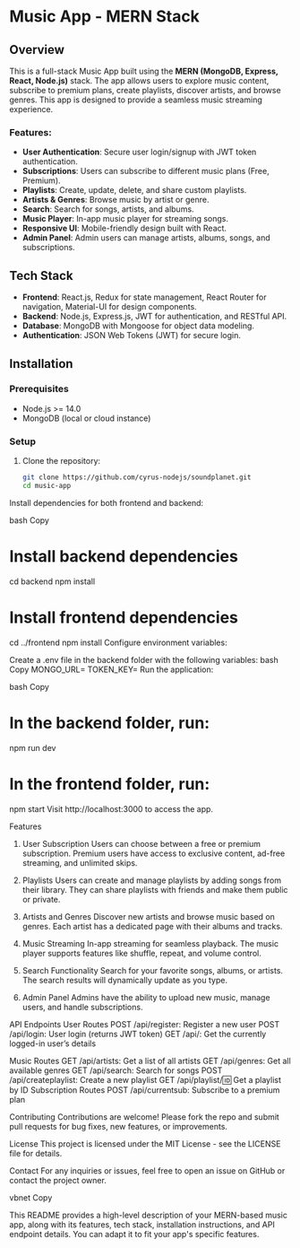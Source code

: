 # Music App - MERN Stack

## Overview
This is a full-stack Music App built using the **MERN (MongoDB, Express, React, Node.js)** stack. The app allows users to explore music content, subscribe to premium plans, create playlists, discover artists, and browse genres. This app is designed to provide a seamless music streaming experience.

### Features:
- **User Authentication**: Secure user login/signup with JWT token authentication.
- **Subscriptions**: Users can subscribe to different music plans (Free, Premium).
- **Playlists**: Create, update, delete, and share custom playlists.
- **Artists & Genres**: Browse music by artist or genre.
- **Search**: Search for songs, artists, and albums.
- **Music Player**: In-app music player for streaming songs.
- **Responsive UI**: Mobile-friendly design built with React.
- **Admin Panel**: Admin users can manage artists, albums, songs, and subscriptions.

## Tech Stack
- **Frontend**: React.js, Redux for state management, React Router for navigation, Material-UI for design components.
- **Backend**: Node.js, Express.js, JWT for authentication, and RESTful API.
- **Database**: MongoDB with Mongoose for object data modeling.
- **Authentication**: JSON Web Tokens (JWT) for secure login.

## Installation

### Prerequisites
- Node.js >= 14.0
- MongoDB (local or cloud instance)

### Setup

1. Clone the repository:

   ```bash
   git clone https://github.com/cyrus-nodejs/soundplanet.git
   cd music-app
Install dependencies for both frontend and backend:

bash
Copy
# Install backend dependencies
cd backend
npm install

# Install frontend dependencies
cd ../frontend
npm install
Configure environment variables:

Create a .env file in the backend folder with the following variables:
bash
Copy
MONGO_URL=<your-mongodb-connection-string>
TOKEN_KEY=<your-jwt-secret-key>
Run the application:

bash
Copy
# In the backend folder, run:
npm run dev

# In the frontend folder, run:
npm start
Visit http://localhost:3000 to access the app.

Features
1. User Subscription
Users can choose between a free or premium subscription. Premium users have access to exclusive content, ad-free streaming, and unlimited skips.

2. Playlists
Users can create and manage playlists by adding songs from their library. They can share playlists with friends and make them public or private.

3. Artists and Genres
Discover new artists and browse music based on genres. Each artist has a dedicated page with their albums and tracks.

4. Music Streaming
In-app streaming for seamless playback. The music player supports features like shuffle, repeat, and volume control.

5. Search Functionality
Search for your favorite songs, albums, or artists. The search results will dynamically update as you type.

6. Admin Panel
Admins have the ability to upload new music, manage users, and handle subscriptions.

API Endpoints
User Routes
POST /api/register: Register a new user
POST /api/login: User login (returns JWT token)
GET /api/: Get the currently logged-in user’s details

Music Routes
GET /api/artists: Get a list of all artists
GET /api/genres: Get all available genres
GET /api/search: Search for songs
POST /api/createplaylist: Create a new playlist
GET /api/playlist/:id: Get a playlist by ID
Subscription Routes
POST /api/currentsub: Subscribe to a premium plan

Contributing
Contributions are welcome! Please fork the repo and submit pull requests for bug fixes, new features, or improvements.

License
This project is licensed under the MIT License - see the LICENSE file for details.

Contact
For any inquiries or issues, feel free to open an issue on GitHub or contact the project owner.

vbnet
Copy

This README provides a high-level description of your MERN-based music app, along with its features, tech stack, installation instructions, and API endpoint details. You can adapt it to fit your app's specific features.


